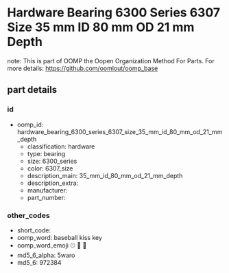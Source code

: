 # Hardware Bearing 6300 Series 6307 Size 35 mm ID 80 mm OD 21 mm Depth  

note: This is part of OOMP the Oopen Organization Method For Parts. For more details: https://github.com/oomlout/oomp_base

##  part details





### id
* oomp_id: hardware_bearing_6300_series_6307_size_35_mm_id_80_mm_od_21_mm_depth
  * classification: hardware
  * type: bearing
  * size: 6300_series
  * color: 6307_size
  * description_main: 35_mm_id_80_mm_od_21_mm_depth
  * description_extra: 
  * manufacturer: 
  * part_number: 

### other_codes
* short_code: 
* oomp_word: baseball kiss key
* oomp_word_emoji :baseball: :kiss: :key:
* md5_6_alpha: 5waro
* md5_6: 972384